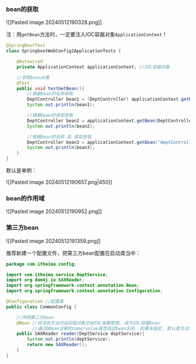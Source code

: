 ### bean的获取

![[Pasted image 20240512190328.png]]

注：用`getBean`方法时，一定要注入IOC容器对象`ApplicationContext`！

```java
@SpringBootTest
class SpringbootWebConfig2ApplicationTests {

    @Autowired
    private ApplicationContext applicationContext; //IOC容器对象

    //获取bean对象
    @Test
    public void testGetBean(){
        //根据bean的名称获取
        DeptController bean1 = (DeptController) applicationContext.getBean("deptController"); //将Object类型转化成deptController类型
        System.out.println(bean1);

        //根据bean的类型获取
        DeptController bean2 = applicationContext.getBean(DeptController.class);
        System.out.println(bean2);

        //根据bean的名称 及 类型获取
        DeptController bean3 = applicationContext.getBean("deptController", DeptController.class);
        System.out.println(bean3);
    }
}
```

默认是单例：

![[Pasted image 20240512190657.png|450]]
### bean的作用域

![[Pasted image 20240512190952.png]]

### 第三方bean

![[Pasted image 20240512191359.png]]

推荐新建一个配置文件，把第三方bean配置在启动类当中：

```java
package com.itheima.config;

import com.itheima.service.DeptService;
import org.dom4j.io.SAXReader;
import org.springframework.context.annotation.Bean;
import org.springframework.context.annotation.Configuration;

@Configuration //配置类
public class CommonConfig {

    //声明第三方bean
    @Bean //将当前方法的返回值对象交给IOC容器管理, 成为IOC容器bean
          //通过@Bean注解的name/value属性指定bean名称, 如果未指定, 默认是方法名
    public SAXReader reader(DeptService deptService){
        System.out.println(deptService);
        return new SAXReader();
    }
}
```
